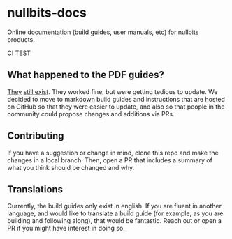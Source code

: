 # nullbits-docs
Online documentation (build guides, user manuals, etc) for nullbits products. 

CI TEST

## What happened to the PDF guides?
[They](https://nullbits.co/static/file/nibble_assembly_rev03.pd) [still exist](https://nullbits.co/static/file/tidbit_assembly_rev01.pdf). They worked fine, but were getting tedious to update. We decided to move to markdown build guides and instructions that are hosted on GitHub so that they were easier to update, and also so that people in the community could propose changes and additions via PRs.

## Contributing
If you have a suggestion or change in mind, clone this repo and make the changes in a local branch. Then, open a PR that includes a summary of what you think should be changed and why. 

## Translations
Currently, the build guides only exist in english. If you are fluent in another language, and would like to translate a build guide (for example, as you are building and following along), that would be fantastic. Reach out or open a PR if you might have interest in doing so.
